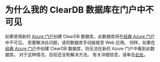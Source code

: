 <properties
    pageTitle="ClearDB database is not visible in the portal"
    description="为什么我的 ClearDB 数据库在门户中不可见？"
    service="microsoft.web"
    resource="sites"
    authors="aashu"
    selfHelpType="faq"
    topics="ClearDB"
    keywords="时区、服务器时间"
    resourceTags="windows, linux"   
    productPesIds="14748"
/>


# <a name="why-is-my-cleardb-database-not-visible-in-the-portal"></a>为什么我的 ClearDB 数据库在门户中不可见

如果使用新的 [Azure 门户](http://portal.azure.com/)创建 ClearDB 数据库，此数据库将在[经典 Azure 门户](http://manage.windowsazure.com/)中不可见。
若要解决此问题，请将数据库手动链接至 Web 应用。
同样，如果在[经典 Azure 门户](http://manage.windowsazure.com/)中创建 ClearDB 数据库，则无法在新的 Azure 门户中看到此数据库。 对于这种情况，目前还没有解决方法。 有关详细信息，请单击[此处](https://azure.microsoft.com/en-us/documentation/articles/store-cleardb-faq/)。


